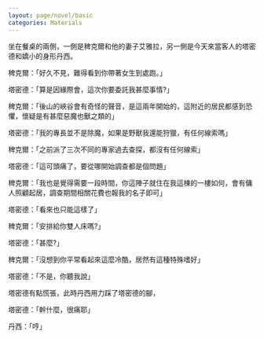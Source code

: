 ```yaml
---
layout: page/novel/basic
categories: Materials
---
```


坐在餐桌的兩側，一側是稗克爾和他的妻子艾雅拉，另一側是今天來當客人的塔密德和嬌小的身形丹西。

稗克爾：「好久不見，難得看到你帶著女生到處跑。」

塔密德：「算是因緣際會，這次你要委託我甚麼事情?」

稗克爾：「後山的峽谷會有奇怪的聲音，是這兩年開始的，這附近的居民都感到恐懼，懷疑是有甚麼惡魔也獸之類的」

塔密德：「我的專長並不是除魔，如果是野獸我還能狩獵，有任何線索嗎」

稗克爾：「之前派了三次不同的專家過去查探，都沒有任何線索」

塔密德：「這可頭痛了，要從哪開始調查都是個問題」

稗克爾：「我也是覺得需要一段時間，你這陣子就住在我這棟的一樓如何，會有傭人照顧起居，調查期間相關花費也報我的名子即可」

塔密德：「看來也只能這樣了」

稗克爾：「安排給你雙人床嗎?」

塔密德：「甚麼?」

稗克爾：「沒想到你平常看起來這麼冷酷，居然有這種特殊嗜好」

塔密德：「不是，你聽我說」

塔密德有點慌張，此時丹西用力踩了塔密德的腳，

塔密德：「幹什麼，很痛耶」

丹西：「哼」

